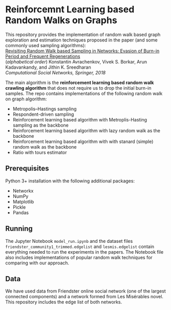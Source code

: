 # Reinforcemnt Learning based Random Walks on Graphs

This repository provides the implementation of random walk based graph exploration and estimation techniques proposed in the paper (and some commonly used sampling algorithms): \
[Revisiting Random Walk based Sampling in Networks: Evasion of Burn-in Period and Frequent Regenerations](https://computationalsocialnetworks.springeropen.com/track/pdf/10.1186/s40649-018-0051-0?site=computationalsocialnetworks.springeropen.com) \
(_alphabetical order_) Konstantin Avrachenkov, Vivek S. Borkar, Arun Kadavankandy, and Jithin K. Sreedharan\
_Computational Social Networks, Springer, 2018_

The main algorithm is the **reinforcement learning based random walk crawling algorithm** that does not require us to drop the initial burn-in samples. The repo contains implementations of the following random walk on graph algorithm:
* Metropolis–Hastings sampling
* Respondent-driven sampling
* Reinforcement learning based algorithm with Metroplis-Hasting sampling as the backbone 
* Reinforcement learning based algorithm with lazy random walk as the backbone
* Reinforcement learning based algorithm with with stanard (simple) random walk as the backbone
* Ratio with tours estimator 

## Prerequisites
Python 3+ installation with the following additional packages:
* Networkx
* NumPy
* Matplotlib
* Pickle
* Pandas

## Running
The Jupyter Notebook `model_run.ipynb` and the dataset files `friendster_community1_trimmed.edgelist` and `lesmis.edgelist` contain everything needed to run the experiments in the papers. The Notebook file also includes implementations of popular random walk techniques for comparing with our approach.

## Data
We have used data from Friendster online social network (one of the largest connected components) and a network formed from Les Misérables novel. This repository includes the edge list of both networks.
